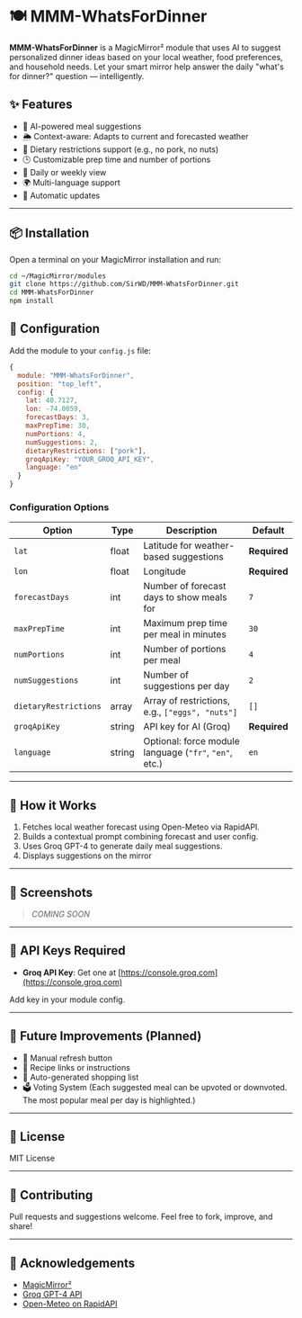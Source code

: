 
# 🍽️ MMM-WhatsForDinner

**MMM-WhatsForDinner** is a MagicMirror² module that uses AI to suggest personalized dinner ideas based on your local weather, food preferences, and household needs. Let your smart mirror help answer the daily "what's for dinner?" question — intelligently.

## ✨ Features

- 🔮 AI-powered meal suggestions
- 🌦️ Context-aware: Adapts to current and forecasted weather
- 🥗 Dietary restrictions support (e.g., no pork, no nuts)
- 🕒 Customizable prep time and number of portions
- 📅 Daily or weekly view
- 🌍 Multi-language support
- 🔁 Automatic updates

---

## 📦 Installation

Open a terminal on your MagicMirror installation and run:

```bash
cd ~/MagicMirror/modules
git clone https://github.com/SirWD/MMM-WhatsForDinner.git
cd MMM-WhatsForDinner
npm install
```

## 🔧 Configuration

Add the module to your `config.js` file:

```js
{
  module: "MMM-WhatsForDinner",
  position: "top_left",
  config: {
    lat: 40.7127,
    lon: -74.0059,
    forecastDays: 3,
    maxPrepTime: 30,
    numPortions: 4,
    numSuggestions: 2,
    dietaryRestrictions: ["pork"],
    groqApiKey: "YOUR_GROQ_API_KEY",
    language: "en"
  }
}
```

### Configuration Options

| Option                | Type      | Description                                                      | Default      |
|-----------------------|-----------|------------------------------------------------------------------|--------------|
| `lat`                 | float     | Latitude for weather-based suggestions                           | **Required** |
| `lon`                 | float     | Longitude                                                        | **Required** |
| `forecastDays`        | int       | Number of forecast days to show meals for                        | `7`          |
| `maxPrepTime`         | int       | Maximum prep time per meal in minutes                            | `30`         |
| `numPortions`         | int       | Number of portions per meal                                      | `4`          |
| `numSuggestions`      | int       | Number of suggestions per day                                    | `2`          |
| `dietaryRestrictions` | array     | Array of restrictions, e.g., `["eggs", "nuts"]`                  | `[]`         |
| `groqApiKey`          | string    | API key for AI (Groq)                                            | **Required** |
| `language`            | string    | Optional: force module language (`"fr"`, `"en"`, etc.)           | `en`         |

---

## 🧠 How it Works

1. Fetches local weather forecast using Open-Meteo via RapidAPI.
2. Builds a contextual prompt combining forecast and user config.
3. Uses Groq GPT-4 to generate daily meal suggestions.
4. Displays suggestions on the mirror

---

## 📸 Screenshots

> *COMING SOON*

---

## 🔐 API Keys Required

- **Groq API Key**: Get one at [https://console.groq.com](https://console.groq.com)

Add key in your module config.

---

## 📅 Future Improvements (Planned)

- 🔄 Manual refresh button
- 📜 Recipe links or instructions
- 🛒 Auto-generated shopping list
- 🗳️ Voting System (Each suggested meal can be upvoted or downvoted. The most popular meal per day is highlighted.) 

---

## 📃 License

MIT License

---

## 💬 Contributing

Pull requests and suggestions welcome. Feel free to fork, improve, and share!

---

## 🙌 Acknowledgements

- [MagicMirror²](https://github.com/MichMich/MagicMirror)
- [Groq GPT-4 API](https://console.groq.com)
- [Open-Meteo on RapidAPI](https://rapidapi.com/open-meteo)

